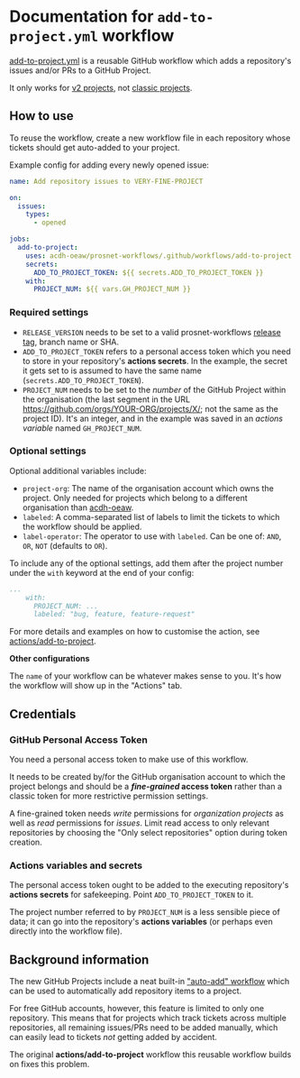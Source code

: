 # Documentation for `add-to-project.yml` workflow

[add-to-project.yml](../.github/workflows/add-to-project.yml) is a reusable GitHub workflow which adds a repository's issues and/or PRs to a GitHub Project.

It only works for [v2 projects](https://docs.github.com/en/issues/planning-and-tracking-with-projects/learning-about-projects/about-projects), not [classic projects](https://docs.github.com/en/issues/organizing-your-work-with-project-boards/managing-project-boards/about-project-boards).

## How to use

To reuse the workflow, create a new workflow file in each repository whose tickets should get auto-added to your project.

Example config for adding every newly opened issue:


```yml
name: Add repository issues to VERY-FINE-PROJECT 

on:
  issues:
    types:
      - opened

jobs:
  add-to-project:
    uses: acdh-oeaw/prosnet-workflows/.github/workflows/add-to-project.yml@RELEASE_VERSION
    secrets:
      ADD_TO_PROJECT_TOKEN: ${{ secrets.ADD_TO_PROJECT_TOKEN }}
    with:
      PROJECT_NUM: ${{ vars.GH_PROJECT_NUM }}
```

### Required settings

* `RELEASE_VERSION` needs to be set to a valid prosnet-workflows [release tag](https://github.com/acdh-oeaw/prosnet-workflows/releases), branch name or SHA.
* `ADD_TO_PROJECT_TOKEN` refers to a personal access token which you need to store in your repository's **actions secrets**. In the example, the secret it gets set to is assumed to have the same name (`secrets.ADD_TO_PROJECT_TOKEN`).
* `PROJECT_NUM` needs to be set to the _number_ of the GitHub Project within the organisation (the last segment in the URL https://github.com/orgs/YOUR-ORG/projects/X/; not the same as the project ID). It's an integer, and in the example was saved in an _actions variable_ named `GH_PROJECT_NUM`.



### Optional settings

Optional additional variables include:
* `project-org`: The name of the organisation account which owns the project. Only needed for projects which belong to a different organisation than [acdh-oeaw](https://github.com/orgs/acdh-oeaw/).
* `labeled`: A comma-separated list of labels to limit the tickets to which the workflow should be applied.
* `label-operator`: The operator to use with `labeled`. Can be one of: `AND`, `OR`, `NOT` (defaults to `OR`).

To include any of the optional settings, add them after the project number under the `with` keyword at the end of your config:

```yml
...
    with:
      PROJECT_NUM: ...
      labeled: "bug, feature, feature-request"
```

For more details and examples on how to customise the action, see 
[actions/add-to-project](https://github.com/actions/add-to-project).


**Other configurations**

The `name` of your workflow can be whatever makes sense to you. It's how the workflow will show up in the "Actions" tab. 


## Credentials

### GitHub Personal Access Token

You need a personal access token to make use of this workflow.

It needs to be created by/for the GitHub organisation account to which the project belongs and should be a **_fine-grained_ access token** rather than a classic token for more restrictive permission settings.

A fine-grained token needs _write_ permissions for _organization projects_ as well as _read_ permissions for _issues_. Limit read access to only relevant repositories by choosing the "Only select repositories" option during token creation.


### Actions variables and secrets

The personal access token ought to be added to the executing repository's **actions secrets** for safekeeping. Point `ADD_TO_PROJECT_TOKEN` to it.

The project number referred to by `PROJECT_NUM` is a less sensible piece of data; it can go into the repository's **actions variables** (or perhaps even directly into the workflow file).


## Background information

The new GitHub Projects include a neat built-in ["auto-add" workflow](https://docs.github.com/en/issues/planning-and-tracking-with-projects/automating-your-project/adding-items-automatically) which can be used to automatically add repository items to a project.

For free GitHub accounts, however, this feature is limited to only one repository. This means that for projects which track tickets across multiple repositories, all remaining issues/PRs need to be added manually, which can easily lead to tickets _not_ getting added by accident.

The original **actions/add-to-project** workflow this reusable workflow builds on fixes this problem.
